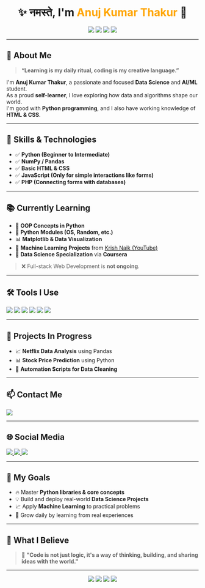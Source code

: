 <h1 align="center">✨ नमस्ते, I'm <span style="color:#FFA500;">Anuj Kumar Thakur</span> 👋</h1>

<p align="center">
  <img src="https://img.shields.io/badge/Data%20Science-Student-00bfff?style=for-the-badge&logo=databricks&logoColor=white" />
  <img src="https://img.shields.io/badge/AI%2FML-Enthusiast-ff69b4?style=for-the-badge&logo=scikitlearn&logoColor=white" />
  <img src="https://img.shields.io/badge/Python-Developer-yellow?style=for-the-badge&logo=python&logoColor=white" />
  <img src="https://img.shields.io/badge/Self-Learner-blueviolet?style=for-the-badge&logo=read-the-docs&logoColor=white" />
</p>

---

## 🧠 About Me

> **“Learning is my daily ritual, coding is my creative language.”**

I'm **Anuj Kumar Thakur**, a passionate and focused **Data Science** and **AI/ML** student.  
As a proud **self-learner**, I love exploring how data and algorithms shape our world.  
I'm good with **Python programming**, and I also have working knowledge of **HTML & CSS**.

---

## 🚀 Skills & Technologies

- ✅ **Python (Beginner to Intermediate)**
- ✅ **NumPy / Pandas**
- ✅ **Basic HTML & CSS**
- ✅ **JavaScript (Only for simple interactions like forms)**
- ✅ **PHP (Connecting forms with databases)**

---

## 📚 Currently Learning

- 🧠 **OOP Concepts in Python**
- 🔁 **Python Modules (OS, Random, etc.)**
- 📊 **Matplotlib & Data Visualization**
- 🤖 **Machine Learning Projects** from [Krish Naik (YouTube)](https://www.youtube.com/@KrishNaik)
- 📘 **Data Science Specialization** via **Coursera**

> ❌ Full-stack Web Development is **not ongoing**.

---

## 🛠️ Tools I Use

<p>
  <img src="https://img.shields.io/badge/Spyder-FF0000?style=for-the-badge&logo=spyder-ide&logoColor=white" />
  <img src="https://img.shields.io/badge/Jupyter-F37626?style=for-the-badge&logo=jupyter&logoColor=white" />
  <img src="https://img.shields.io/badge/VS%20Code-007ACC?style=for-the-badge&logo=visual-studio-code&logoColor=white" />
  <img src="https://img.shields.io/badge/Python-3776AB?style=for-the-badge&logo=python&logoColor=white" />
  <img src="https://img.shields.io/badge/HTML-E34F26?style=for-the-badge&logo=html5&logoColor=white" />
  <img src="https://img.shields.io/badge/CSS-1572B6?style=for-the-badge&logo=css3&logoColor=white" />
</p>

---

## 🧪 Projects In Progress

- 📈 **Netflix Data Analysis** using Pandas
- 📊 **Stock Price Prediction** using Python
- 🤖 **Automation Scripts for Data Cleaning**

---

## 📫 Contact Me

<p>
  <a href="mailto:anujkumart34@gmail.com">
    <img src="https://img.shields.io/badge/Gmail-anujkumart34@gmail.com-D14836?style=for-the-badge&logo=gmail&logoColor=white" />
  </a>
</p>

---

## 🌐 Social Media

<p>
  <a href="https://instagram.com/anuj_kuma_r_1" target="_blank">
    <img src="https://img.shields.io/badge/Instagram-anuj__kuma__r__1-E4405F?style=for-the-badge&logo=instagram&logoColor=white" />
  </a>
  
  <a href="https://www.facebook.com/profile.php?id=100082820671779" target="_blank">
    <img src="https://img.shields.io/badge/Facebook-अनुज%20कुमार%20ठाकुर-1877F2?style=for-the-badge&logo=facebook&logoColor=white" />
  </a>

  <img src="https://img.shields.io/badge/LinkedIn-Not%20Verified-lightgrey?style=for-the-badge&logo=linkedin&logoColor=white" />
</p>

---

## 🎯 My Goals

- 🔥 Master **Python libraries & core concepts**
- 💡 Build and deploy real-world **Data Science Projects**
- 📈 Apply **Machine Learning** to practical problems
- 🌱 Grow daily by learning from real experiences

---

## 💬 What I Believe

> 💬 **"Code is not just logic, it's a way of thinking, building, and sharing ideas with the world."**

---

<p align="center">
  <img src="https://forthebadge.com/images/badges/built-with-love.svg" />
  <img src="https://forthebadge.com/images/badges/made-with-python.svg" />
  <img src="https://forthebadge.com/images/badges/powered-by-coffee.svg" />
  <img src="https://forthebadge.com/images/badges/uses-brains.svg" />
</p>
